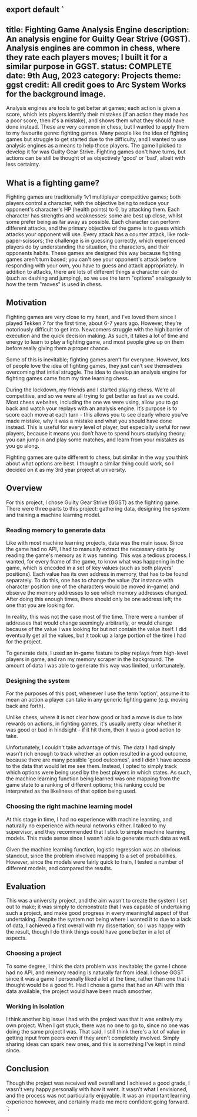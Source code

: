 export default `
---
title: Fighting Game Analysis Engine
description: An analysis engine for Guilty Gear Strive (GGST). Analysis engines are common in chess, where they rate each players moves; I built it for a similar purpose in GGST.
status: COMPLETE
date: 9th Aug, 2023
category: Projects
theme: ggst
credit: All credit goes to Arc System Works for the background image.
---

Analysis engines are tools to get better at games; each action is given a score, which lets players identify their mistakes (if an action they made has a poor score, then it's a mistake), and shows them what they should have done instead. These are very common in chess, but I wanted to apply them to my favourite genre: fighting games. Many people like the idea of fighting games but struggle to get started due to the difficulty, and I wanted to use analysis engines as a means to help those players. The game I picked to develop it for was Guilty Gear Strive. Fighting games don't have turns, but actions can be still be thought of as objectively 'good' or 'bad', albeit with less certainty.

## What is a fighting game?

Fighting games are traditionally 1v1 multiplayer competitive games; both players control a character, with the objective being to reduce your opponent's character's HP (health points) to 0, by attacking them. Each character has strengths and weaknesses: some are best up close, whilst some prefer being as far away as possible. Each character can perform different attacks, and the primary objective of the game is to guess which attacks your opponent will use. Every attack has a counter attack, like rock-paper-scissors; the challenge is in guessing correctly, which experienced players do by understanding the situation, the characters, and their opponents habits. These games are designed this way because fighting games aren't turn based; you can't see your opponent's attack before responding with your own, you have to guess and attack appropriately. In addition to attacks, there are lots of different things a character can do (such as dashing and jumping), so we use the term "options" analogously to how the term "moves" is used in chess.

## Motivation

Fighting games are very close to my heart, and I’ve loved them since I played Tekken 7 for the first time, about 6-7 years ago. However, they’re notoriously difficult to get into. Newcomers struggle with the high barrier of execution and the quick decision making. As such, it takes a lot of time and energy to learn to play a fighting game, and most people give up on them before really giving them a proper chance.

Some of this is inevitable; fighting games aren’t for everyone. However, lots of people love the idea of fighting games, they just can’t see themselves overcoming that initial struggle. The idea to develop an analysis engine for fighting games came from my time learning chess.

During the lockdown, my friends and I started playing chess. We’re all competitive, and so we were all trying to get better as fast as we could. Most chess websites, including the one we were using, allow you to go back and watch your replays with an analysis engine. It’s purpose is to score each move at each turn - this allows you to see clearly where you’ve made mistake, why it was a mistake and what you should have done instead. This is useful for every level of player, but especially useful for new players, because it means you don’t have to spend hours studying theory; you can jump in and play some matches, and learn from your mistakes as you go along.

Fighting games are quite different to chess, but similar in the way you think about what options are best. I thought a similar thing could work, so I decided on it as my 3rd year project at university.

## Overview

For this project, I chose Guilty Gear Strive (GGST) as the fighting game. There were three parts to this project: gathering data, designing the system and training a machine learning model.

### Reading memory to generate data

Like with most machine learning projects, data was the main issue. Since the game had no API, I had to manually extract the necessary data by reading the game's memory as it was running. This was a tedious process. I wanted, for every frame of the game, to know what was happening in the game, which is encoded in a set of key values (such as both players' positions). Each value has its own address in memory, that has to be found separately. To do this, one has to change the value (for instance with character position one of the characters would be moved in-game) and observe the memory addresses to see which memory addresses changed. After doing this enough times, there should only be one address left; the one that you are looking for.

In reality, this was not the case most of the time. There were a number of addresses that would change seemingly arbitrarily, or would change because of the value I was looking for but not contain the value itself. I did eventually get all the values, but it took up a large portion of the time I had for the project. 

To generate data, I used an in-game feature to play replays from high-level players in game, and ran my memory scraper in the background. The amount of data I was able to generate this way was limited, unfortunately.

### Designing the system

For the purposes of this post, whenever I use the term 'option', assume it to mean an action a player can take in any generic fighting game (e.g. moving back and forth).

Unlike chess, where it is not clear how good or bad a move is due to late rewards on actions, in fighting games, it's usually pretty clear whether it was good or bad in hindsight - if it hit them, then it was a good action to take.

Unfortunately, I couldn't take advantage of this. The data I had simply wasn't rich enough to track whether an option resulted in a good outcome, because there are many possible 'good outcomes', and I didn't have access to the data that would let me see them. Instead, I opted to simply track which options were being used by the best players in which states. As such, the machine learning function being learned was one mapping from the game state to a ranking of different options; this ranking could be interpreted as the likeliness of that option being used. 

### Choosing the right machine learning model

At this stage in time, I had no experience with machine learning, and naturally no experience with neural networks either. I talked to my supervisor, and they recommended that I stick to simple machine learning models. This made sense since I wasn't able to generate much data as well.

Given the machine learning function, logistic regression was an obvious standout, since the problem involved mapping to a set of probabilities. However, since the models were fairly quick to train, I tested a number of different models, and compared the results.

## Evaluation

This was a university project, and the aim wasn't to create the system I set out to make; it was simply to demonstrate that I was capable of undertaking such a project, and make good progress in every meaningful aspect of that undertaking. Despite the system not being where I wanted it to due to a lack of data, I achieved a first overall with my dissertation, so I was happy with the result, though I do think things could have gone better in a lot of aspects.

### Choosing a project

To some degree, I think the data problem was inevitable; the game I chose had no API, and memory reading is naturally far from ideal. I chose GGST since it was a game I personally liked a lot at the time, rather than one that i thought would be a good fit. Had I chose a game that had an API with this data available, the project would have been much smoother.

### Working in isolation

I think another big issue I had with the project was that it was entirely my own project. When I got stuck, there was no one to go to, since no one was doing the same project I was. That said, I still think there's a lot of value in getting input from peers even if they aren't completely involved. Simply sharing ideas can spark new ones, and this is something I've kept in mind since.

## Conclusion

Though the project was received well overall and I achieved a good grade, I wasn't very happy personally with how it went. It wasn't what I envisioned, and the process was not particularly enjoyable. It was an important learning experience however, and certainly made me more confident going forward.
`;